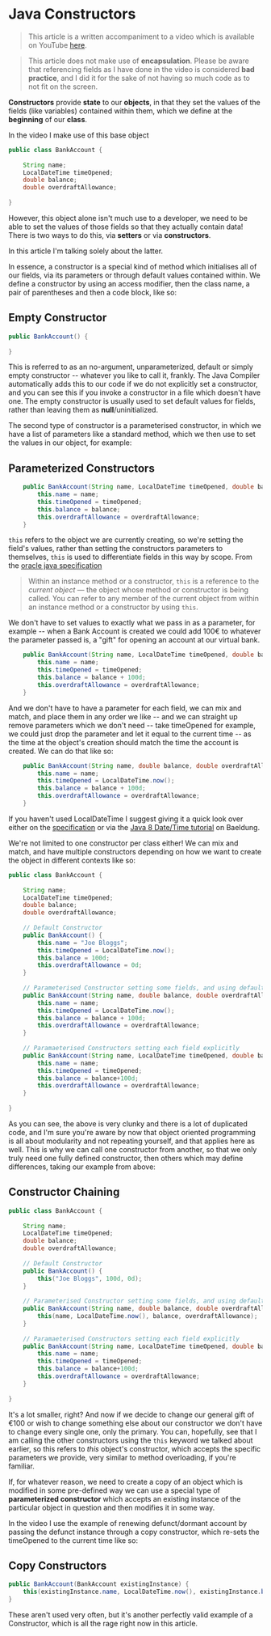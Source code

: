 # Java Constructors

>   This article is a written accompaniment to a video which is available on YouTube [here](https://youtu.be/jVGTWXbGpVI).

>   This article does not make use of **encapsulation**. Please be aware that referencing fields as I have done in the video is considered **bad practice**, and I did it for the sake of not having so much code as to not fit on the screen.

**Constructors** provide **state** to our **objects**, in that they set the values of the fields (like variables) contained within them, which we define at the **beginning** of our **class**.

In the video I make use of this base object 

```java
public class BankAccount {
    
    String name;
    LocalDateTime timeOpened;
    double balance;
    double overdraftAllowance;
    
}
```

However, this object alone isn't much use to a developer, we need to be able to set the values of those fields so that they actually contain data! There is two ways to do this, via **setters** or via **constructors**. 

In this article I'm talking solely about the latter. 

In essence, a constructor is a special kind of method which initialises all of our fields, via its parameters or through default values contained within. We define a constructor by using an access modifier, then the class name, a pair of parentheses and then a code block, like so:

## Empty Constructor

```java
public BankAccount() {
    
}
```

This is referred to as an no-argument, unparameterized, default or simply empty constructor -- whatever you like to call it, frankly. The Java Compiler automatically adds this to our code if we do not explicitly set a constructor, and you can see this if you invoke a constructor in a file which doesn't have one. The empty constructor is usually used to set default values for fields, rather than leaving them as **null**/uninitialized.

The second type of constructor is a parameterised constructor, in which we have a list of parameters like a standard method, which we then use to set the values in our object, for example:

## Parameterized Constructors

```java
    public BankAccount(String name, LocalDateTime timeOpened, double balance, double overdraftAllowance) {
        this.name = name;
        this.timeOpened = timeOpened;
        this.balance = balance;
        this.overdraftAllowance = overdraftAllowance;
    }
```

`this` refers to the object we are currently creating, so we're setting the field's values, rather than setting the constructors parameters to themselves, `this` is used to differentiate fields in this way by scope. From the [oracle java specification](https://docs.oracle.com/javase/tutorial/java/javaOO/thiskey.html)

>   Within an instance method or a constructor, `this` is a reference to the *current object* — the object whose method or constructor is being called. You can refer to any member of the current object from within an instance method or a constructor by using `this`.

We don't have to set values to exactly what we pass in as a parameter, for example -- when a Bank Account is created we could add 100€ to whatever the parameter passed is, a "gift" for opening an account at our virtual bank.

```java
    public BankAccount(String name, LocalDateTime timeOpened, double balance, double overdraftAllowance) {
        this.name = name;
        this.timeOpened = timeOpened;
        this.balance = balance + 100d;
        this.overdraftAllowance = overdraftAllowance;
    }
```

And we don't have to have a parameter for each field, we can mix and match, and place them in any order we like -- and we can straight up remove parameters which we don't need -- take timeOpened for example, we could just drop the parameter and let it equal to the current time -- as the time at the object's creation should match the time the account is created. We can do that like so:

```java
    public BankAccount(String name, double balance, double overdraftAllowance) {
        this.name = name;
        this.timeOpened = LocalDateTime.now();
        this.balance = balance + 100d;
        this.overdraftAllowance = overdraftAllowance;
    }
```

If you haven't used LocalDateTime I suggest giving it a quick look over either on the [specification](https://docs.oracle.com/javase/8/docs/api/java/time/LocalDateTime.html) or via the [Java 8 Date/Time tutorial](https://www.baeldung.com/java-8-date-time-intro) on Baeldung. 

We're not limited to one constructor per class either! We can mix and match, and have multiple constructors depending on how we want to create the object in different contexts like so:

```java
public class BankAccount {
    
    String name;
    LocalDateTime timeOpened;
    double balance;
    double overdraftAllowance;
    
    // Default Constructor
    public BankAccount() {
    	this.name = "Joe Bloggs";
        this.timeOpened = LocalDateTime.now();
        this.balance = 100d;
        this.overdraftAllowance = 0d;
	}
    
    // Parameterised Constructor setting some fields, and using defaults for others
    public BankAccount(String name, double balance, double overdraftAllowance) {
        this.name = name;
        this.timeOpened = LocalDateTime.now();
        this.balance = balance + 100d;
        this.overdraftAllowance = overdraftAllowance;
    }
    
    // Paramaeterised Constructors setting each field explicitly
    public BankAccount(String name, LocalDateTime timeOpened, double balance, double overdraftAllowance) {
        this.name = name;
        this.timeOpened = timeOpened;
        this.balance = balance+100d;
        this.overdraftAllowance = overdraftAllowance;
    }
    
}
```

As you can see, the above is very clunky and there is a lot of duplicated code, and I'm sure you're aware by now that object oriented programming is all about modularity and not repeating yourself, and that applies here as well. This is why we can call one constructor from another, so that we only truly need one fully defined constructor, then others which may define differences, taking our example from above: 

## Constructor Chaining

```java
public class BankAccount {
    
    String name;
    LocalDateTime timeOpened;
    double balance;
    double overdraftAllowance;
    
    // Default Constructor
    public BankAccount() {
        this("Joe Bloggs", 100d, 0d);
	}
    
    // Parameterised Constructor setting some fields, and using defaults for others
    public BankAccount(String name, double balance, double overdraftAllowance) {
        this(name, LocalDateTime.now(), balance, overdraftAllowance);
    }
    
    // Paramaeterised Constructors setting each field explicitly
    public BankAccount(String name, LocalDateTime timeOpened, double balance, double overdraftAllowance) {
        this.name = name;
        this.timeOpened = timeOpened;
        this.balance = balance+100d;
        this.overdraftAllowance = overdraftAllowance;
    }
    
}
```

It's a lot smaller, right? And now if we decide to change our general gift of €100 or wish to change something else about our constructor we don't have to change every single one, only the primary. You can, hopefully, see that I am calling the other constructors using the `this` keyword we talked about earlier, so this refers to *this* object's constructor, which accepts the specific parameters we provide, very similar to method overloading, if you're familiar. 

If, for whatever reason, we need to create a copy of an object which is modified in some pre-defined way we can use a special type of **parameterized constructor** which accepts an existing instance of the particular object in question and then modifies it in some way.

In the video I use the example of renewing defunct/dormant account by passing the defunct instance through a copy constructor, which re-sets the timeOpened to the current time like so: 

## Copy Constructors

```java
public BankAccount(BankAccount existingInstance) {
    this(existingInstance.name, LocalDateTime.now(), existingInstance.balance, existingInstance.overdraftAllowance);
}
```

These aren't used very often, but it's another perfectly valid example of a Constructor, which is all the rage right now in this article. 











